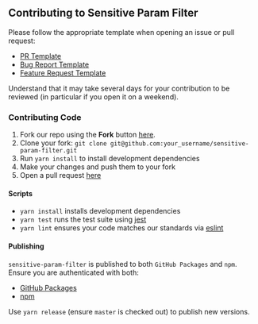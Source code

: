 ## Contributing to Sensitive Param Filter

Please follow the appropriate template when opening an issue or pull request:

 * [PR Template](.github/PULL_REQUEST_TEMPLATE.md)
 * [Bug Report Template](.github/ISSUE_TEMPLATE/bug_report.md)
 * [Feature Request Template](.github/ISSUE_TEMPLATE/feature_request.md)

Understand that it may take several days for your contribution to be reviewed (in particular if you open it on a weekend).

### Contributing Code

1. Fork our repo using the **Fork** button [here](https://github.com/amaabca/sensitive-param-filter).
2. Clone your fork: `git clone git@github.com:your_username/sensitive-param-filter.git`
3. Run `yarn install` to install development dependencies
4. Make your changes and push them to your fork
5. Open a pull request [here](https://github.com/amaabca/sensitive-param-filter/compare)

#### Scripts

* `yarn install` installs development dependencies
* `yarn test` runs the test suite using [jest](https://github.com/facebook/jest)
* `yarn lint` ensures your code matches our standards via [eslint](https://github.com/eslint/eslint)

#### Publishing

`sensitive-param-filter` is published to both `GitHub Packages` and `npm`. Ensure you are authenticated with both:

* [GitHub Packages](https://help.github.com/en/packages/using-github-packages-with-your-projects-ecosystem/configuring-npm-for-use-with-github-packages#authenticating-to-github-packages)
* [npm](https://docs.npmjs.com/cli/adduser.html)

Use `yarn release` (ensure `master` is checked out) to publish new versions.
